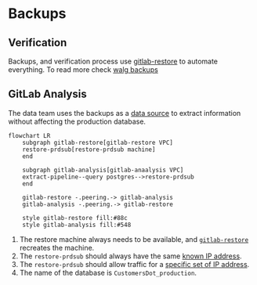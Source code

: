 # Backups

## Verification

Backups, and verification process use
[gitlab-restore](https://ops.gitlab.net/gitlab-com/gl-infra/gitlab-restore/postgres-prdsub)
to automate everything. To read more check [walg
backups](../patroni/postgresql-backups-wale-walg.md)

## GitLab Analysis

The data team uses the backups as a [data
source](https://about.gitlab.com/handbook/business-technology/data-team/platform/#data-sources)
to extract information without affecting the production database.

```mermaid
flowchart LR
    subgraph gitlab-restore[gitlab-restore VPC]
    restore-prdsub[restore-prdsub machine]
    end

    subgraph gitlab-analysis[gitlab-anaalysis VPC]
    extract-pipeline--query postgres-->restore-prdsub
    end

    gitlab-restore -.peering.-> gitlab-analysis
    gitlab-analysis -.peering.-> gitlab-restore

    style gitlab-restore fill:#88c
    style gitlab-analysis fill:#548
```

1. The restore machine always needs to be available,
   and [`gitlab-restore`](https://ops.gitlab.net/gitlab-com/gl-infra/gitlab-restore/postgres-prdsub)
   recreates the machine.
1. The `restore-prdsub` should always have the same [known IP address](https://ops.gitlab.net/gitlab-com/gl-infra/gitlab-restore/postgres-prdsub/-/blob/47a53ffc176645e5c8aab432faaf51acd90e456f/restore.sh#L20).
1. The `restore-prdsub` should allow traffic for a [specific set of IP address](https://ops.gitlab.net/gitlab-com/gl-infra/gitlab-restore/postgres-prdsub/-/blob/47a53ffc176645e5c8aab432faaf51acd90e456f/bootstrap.sh#L87-92).
1. The name of the database is `CustomersDot_production`.
